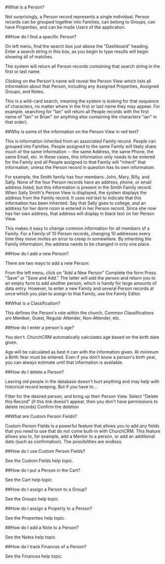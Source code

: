 #What is a Person?

Not surprisingly, a Person record represents a single individual. Person records can be grouped together into 
Families, can belong to Groups, can have Properties, and can be made Users of the application.

##How do I find a specific Person?

On left menu, find the search box just above the "Dashboard" heading. Enter a search string in this box, as you begin to type results will begin showing all of matches.

The system will return all Person records containing that search string in the first or last name.

Clicking on the Person's name will reveal the Person View which lists all information about that Person, including any Assigned Properties, Assigned Groups, and Notes.

This is a wild-card search, meaning the system is looking for that sequence of characters, no matter where in the first or last name they may appear. For example, searching for "Ian" will return all People records with the first name of "Ian" or Brian" (or anything else containing the characters "ian" in that order).

##Why is some of the information on the Person View in red text?

This is information inherited from an associated Family record. People can grouped into Families. People assigned to the same Family will likely share much of the same information -- the same Address, the same Phone, the same Email, etc. In these cases, this information only needs to be entered for the Family and all People assigned to that Family will "inherit" that information, unless the Person record in question has its own information.

For example, the Smith family has four members: John, Mary, Billy, and Sally. None of the four Person records have an address, phone, or email address listed, but this information is present in the Smith Family record. When Sally Smith's Person View is displayed, the system displays the address from the Family record. It uses red text to indicate that this information has been inherited. Say that Sally goes to college, and an address for her dorm room is entered in her Person record. Since she now has her own address, that address will display in black text on her Person View.

This makes it easy to change common information for all members of a Family. For a Family of 10 Person records, changing 10 addresses every time they move invites an error to creep in somewhere. By inheriting the Family information, the address needs to be changed in only one place.

##How do I add a new Person?

There are two ways to add a new Person:

From the left menu, click on "Add a New Person" 
Complete the form Press "Save" or "Save and Add." The latter will add the person and return you to an empty form to add another person, which is handy for large amounts of data entry.
However, to enter a new Family and several Person records at once which you plan to assign to that Family, use the Family Editor.

##What is a Classification?

This defines the Person's role within the church. Common Classifications are Member, Guest, Regular Attender, Non-Attender, etc.

##How do I enter a person's age?

You don't. ChurchCRM automatically calculates age based on the birth date given.

Age will be calculated as best it can with the information given. At minimum a Birth Year must be entered. Even if you don't know a person's birth year, you can always estimate until that information is available.

##How do I delete a Person?

Leaving old people in the database doesn't hurt anything and may help with historical record keeping. But if you have to...

Filter for the desired person, and bring up their Person View.
Select "Delete this Record" (if this link doesn't appear, then you don't have permissions to delete records)
Confirm the deletion

##What are Custom Person Fields?

Custom Person Fields is a powerful feature that allows you to add any fields that you need to use that do not come built-in with ChurchCRM. This feature allows you to, for example, add a Mentor to a person, or add an additional date (such as confirmation). The possibilities are endless.

##How do I use Custom Person Fields?

See the Custom Fields help topic.

##How do I put a Person in the Cart?

See the Cart help topic.

##How do I assign a Person to a Group?

See the Groups help topic.

##How do I assign a Property to a Person?

See the Properties help topic.

##How do I add a Note to a Person?

See the Notes help topic.

##How do I track Finances of a Person?

See the Finances help topic.
